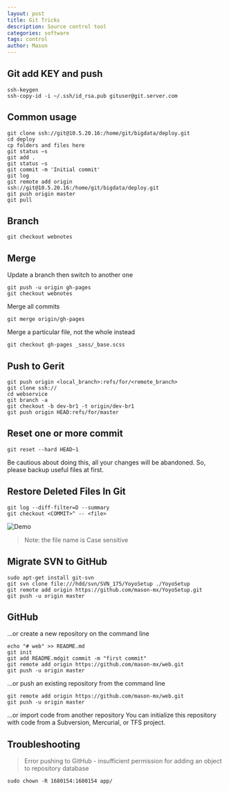 ```yaml
---
layout: post
title: Git Tricks
description: Source control tool
categories: software
tags: control
author: Mason
---
```


## Git add KEY and push

```
ssh-keygen
ssh-copy-id -i ~/.ssh/id_rsa.pub gituser@git.server.com
```

## Common usage

```
git clone ssh://git@10.5.20.16:/home/git/bigdata/deploy.git
cd deploy
cp folders and files here
git status –s
git add .
git status –s
git commit -m 'Initial commit'
git log
git remote add origin ssh://git@10.5.20.16:/home/git/bigdata/deploy.git
git push origin master
git pull
```

## Branch

```
git checkout webnotes
```

## Merge

Update a branch then switch to another one

```
git push -u origin gh-pages
git checkout webnotes
```

Merge all commits
```
git merge origin/gh-pages
```

Merge a particular file, not the whole instead
```
git checkout gh-pages _sass/_base.scss
```

## Push to Gerit

```
git push origin <local_branch>:refs/for/<remote_branch>
git clone ssh://
cd webservice
git branch -a
git checkout -b dev-br1 -t origin/dev-br1
git push origin HEAD:refs/for/master
```

## Reset one or more commit

```
git reset --hard HEAD~1
```

Be cautious about doing this, all your changes will be abandoned. So, please backup useful files at first.

## Restore Deleted Files In Git

```
git log --diff-filter=D --summary
git checkout <COMMIT>^ -- <file>
```
![Demo](https://pic002.cnblogs.com/images/2012/26318/2012033016575974.png)

> Note: the file name is Case sensitive

## Migrate SVN to GitHub

```
sudo apt-get install git-svn
git svn clone file:///hdd/svn/SVN_175/YoyoSetup ./YoyoSetup
git remote add origin https://github.com/mason-mx/YoyoSetup.git
git push -u origin master
```

## GitHub

…or create a new repository on the command line

```
echo "# web" >> README.md
git init
git add README.mdgit commit -m "first commit"
git remote add origin https://github.com/mason-mx/web.git
git push -u origin master
```

…or push an existing repository from the command line

```
git remote add origin https://github.com/mason-mx/web.git
git push -u origin master
```

…or import code from another repository
You can initialize this repository with code from a Subversion, Mercurial, or TFS project.

## Troubleshooting

> Error pushing to GitHub - insufficient permission for adding an object to repository database

```
sudo chown -R 1680154:1680154 app/
```
